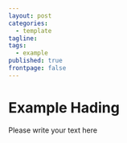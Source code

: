 ```yaml
---
layout: post
categories: 
  - template
tagline: 
tags: 
  - example
published: true
frontpage: false
---
```

# Example Hading
Please write your text here